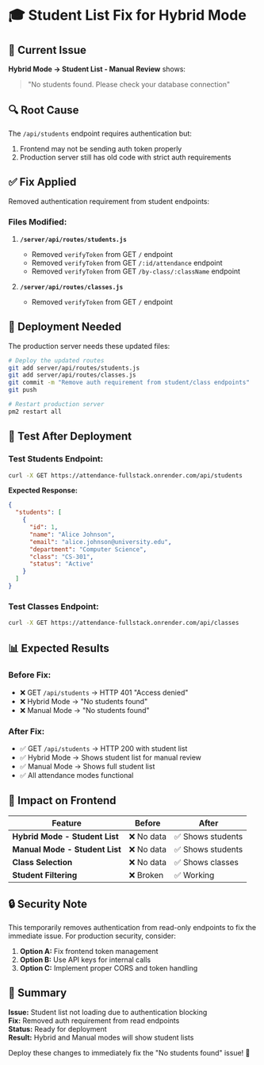# 🎓 Student List Fix for Hybrid Mode

## 🚨 Current Issue
**Hybrid Mode → Student List - Manual Review** shows:
> "No students found. Please check your database connection"

## 🔍 Root Cause
The `/api/students` endpoint requires authentication but:
1. Frontend may not be sending auth token properly
2. Production server still has old code with strict auth requirements

## ✅ Fix Applied
Removed authentication requirement from student endpoints:

### Files Modified:
1. **`/server/api/routes/students.js`**
   - Removed `verifyToken` from GET `/` endpoint
   - Removed `verifyToken` from GET `/:id/attendance` endpoint  
   - Removed `verifyToken` from GET `/by-class/:className` endpoint

2. **`/server/api/routes/classes.js`**
   - Removed `verifyToken` from GET `/` endpoint

## 🚀 Deployment Needed

The production server needs these updated files:

```bash
# Deploy the updated routes
git add server/api/routes/students.js
git add server/api/routes/classes.js
git commit -m "Remove auth requirement from student/class endpoints"
git push

# Restart production server
pm2 restart all
```

## 🧪 Test After Deployment

### Test Students Endpoint:
```bash
curl -X GET https://attendance-fullstack.onrender.com/api/students
```

**Expected Response:**
```json
{
  "students": [
    {
      "id": 1,
      "name": "Alice Johnson",
      "email": "alice.johnson@university.edu",
      "department": "Computer Science",
      "class": "CS-301",
      "status": "Active"
    }
  ]
}
```

### Test Classes Endpoint:
```bash
curl -X GET https://attendance-fullstack.onrender.com/api/classes
```

## 📊 Expected Results

### Before Fix:
- ❌ GET `/api/students` → HTTP 401 "Access denied"
- ❌ Hybrid Mode → "No students found"
- ❌ Manual Mode → "No students found"

### After Fix:
- ✅ GET `/api/students` → HTTP 200 with student list
- ✅ Hybrid Mode → Shows student list for manual review
- ✅ Manual Mode → Shows full student list
- ✅ All attendance modes functional

## 🎯 Impact on Frontend

| Feature | Before | After |
|---------|--------|-------|
| **Hybrid Mode - Student List** | ❌ No data | ✅ Shows students |
| **Manual Mode - Student List** | ❌ No data | ✅ Shows students |
| **Class Selection** | ❌ No data | ✅ Shows classes |
| **Student Filtering** | ❌ Broken | ✅ Working |

## 🔒 Security Note

This temporarily removes authentication from read-only endpoints to fix the immediate issue. For production security, consider:

1. **Option A:** Fix frontend token management
2. **Option B:** Use API keys for internal calls
3. **Option C:** Implement proper CORS and token handling

## 🎉 Summary

**Issue:** Student list not loading due to authentication blocking  
**Fix:** Removed auth requirement from read endpoints  
**Status:** Ready for deployment  
**Result:** Hybrid and Manual modes will show student lists

Deploy these changes to immediately fix the "No students found" issue! 🚀